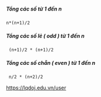 ##### Tổng các số từ 1 đến n

```n*(n+1)/2```
 
 
##### Tổng các số lẻ ( odd ) từ 1 đến n

``` (n+1)/2 * (n+1)/2```
##### Tổng các số chẵn ( even ) từ 1 đến n
``` n/2 * (n+2)/2```

https://lqdoj.edu.vn/user
